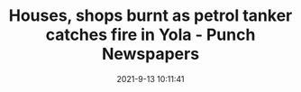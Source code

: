 ---
"title": "Houses, shops burnt as petrol tanker catches fire in Yola - Punch Newspapers"
"date": "2021-9-13 10:11:41"
"feed_name": "GOOGLENEWSDRILLING"
"feed_website": "https://news.google.com/search?q=drilling%2Bincident&hl=en-US&gl=US&ceid=US:en"
"feed_rss": "https://news.google.com/rss/search?q=drilling%2Bincident&hl=en-US&gl=US&ceid=US:en"
"link": "https://punchng.com/houses-shops-burnt-as-petrol-tanker-catches-fire-in-yola/"
"file": "_posts/2021-1-1-c9ae8b0aa275f994b40630e1b44f16e926555e50.md"
"accident": "1"
"drilling": "1"
"dead": ""
"injured": ""
---